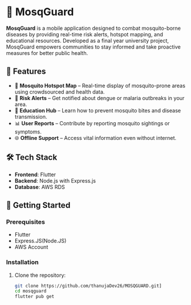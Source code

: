 # 🦟 MosqGuard

**MosqGuard** is a mobile application designed to combat mosquito-borne diseases by providing real-time risk alerts, hotspot mapping, and educational resources. Developed as a final year university project, MosqGuard empowers communities to stay informed and take proactive measures for better public health.

## 📱 Features

- 📍 **Mosquito Hotspot Map** – Real-time display of mosquito-prone areas using crowdsourced and health data.
- 🚨 **Risk Alerts** – Get notified about dengue or malaria outbreaks in your area.
- 🧠 **Education Hub** – Learn how to prevent mosquito bites and disease transmission.
- 📊 **User Reports** – Contribute by reporting mosquito sightings or symptoms.
- 🌐 **Offline Support** – Access vital information even without internet.

## 🛠️ Tech Stack

- **Frontend**: Flutter
- **Backend**: Node.js with Express.js
- **Database**: AWS RDS

## 🚀 Getting Started

### Prerequisites

- Flutter
- Express.JS(Node.JS)
- AWS Account
### Installation

1. Clone the repository:

   ```bash
   git clone https://github.com/thanujaDev26/MOSQGUARD.git]
   cd mosqguard
   flutter pub get
